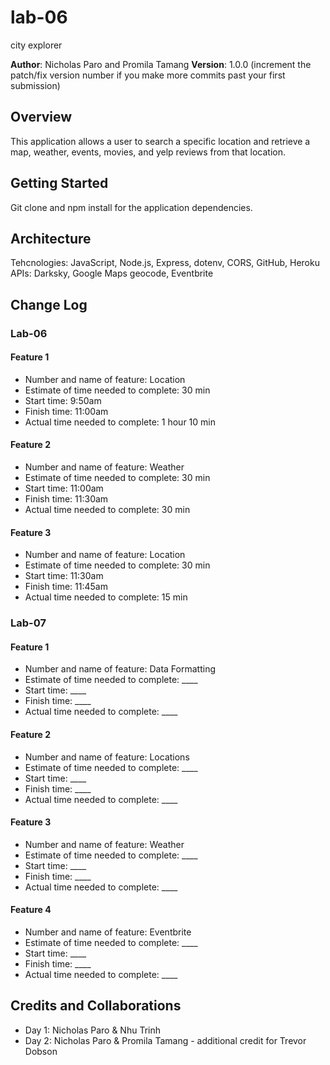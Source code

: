 # lab-06
city explorer

**Author**: Nicholas Paro and Promila Tamang
**Version**: 1.0.0 (increment the patch/fix version number if you make more commits past your first submission)

## Overview
This application allows a user to search a specific location and retrieve a map, weather, events, movies, and yelp reviews from that location.

## Getting Started
Git clone and npm install for the application dependencies.

## Architecture
Tehcnologies: JavaScript, Node.js, Express, dotenv, CORS, GitHub, Heroku
APIs: Darksky, Google Maps geocode, Eventbrite

## Change Log
### Lab-06
#### Feature 1
* Number and name of feature: Location
* Estimate of time needed to complete: 30 min
* Start time: 9:50am
* Finish time: 11:00am
* Actual time needed to complete: 1 hour 10 min

#### Feature 2
* Number and name of feature: Weather
* Estimate of time needed to complete: 30 min
* Start time: 11:00am
* Finish time: 11:30am
* Actual time needed to complete: 30 min

#### Feature 3
* Number and name of feature: Location
* Estimate of time needed to complete: 30 min
* Start time: 11:30am
* Finish time: 11:45am
* Actual time needed to complete: 15 min

### Lab-07
#### Feature 1
* Number and name of feature: Data Formatting
* Estimate of time needed to complete: ____
* Start time: ____
* Finish time: ____
* Actual time needed to complete: ____

#### Feature 2
* Number and name of feature: Locations
* Estimate of time needed to complete: ____
* Start time: ____
* Finish time: ____
* Actual time needed to complete: ____

#### Feature 3
* Number and name of feature: Weather
* Estimate of time needed to complete: ____
* Start time: ____
* Finish time: ____
* Actual time needed to complete: ____

#### Feature 4
* Number and name of feature: Eventbrite
* Estimate of time needed to complete: ____
* Start time: ____
* Finish time: ____
* Actual time needed to complete: ____

## Credits and Collaborations
* Day 1: Nicholas Paro & Nhu Trinh
* Day 2: Nicholas Paro & Promila Tamang - additional credit for Trevor Dobson
